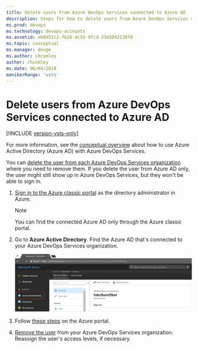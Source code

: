```yaml
---
title: Delete users from Azure DevOps Services connected to Azure AD
description: Steps for how to delete users from Azure DevOps Services connected to Azure Active Directory (Azure AD) via the Azure portal
ms.prod: devops
ms.technology: devops-accounts
ms.assetid: eb0d51c2-fb28-4c55-9fcd-33a5942130f0
ms.topic: conceptual
ms.manager: douge
ms.author: chcomley
author: chcomley
ms.date: 06/04/2018
monikerRange: 'vsts'
---
```


# Delete users from Azure DevOps Services connected to Azure AD

[!INCLUDE [version-vsts-only](../../_shared/version-vsts-only.md)]

For more information, see the [conceptual overview](access-with-azure-ad.md) about how to use Azure Active Directory (Azure AD) with Azure DevOps Services.

You can [delete the user from each Azure DevOps Services organization](delete-organization-users.md) where you need to remove them. If you delete the user from Azure AD only, the user might still show up in Azure DevOps Services, but they won't be able to sign in.

1. [Sign in to the Azure classic portal](https://manage.windowsazure.com/) as the directory administrator in Azure.

   > [!NOTE]
   > You can find the connected Azure AD only through the Azure classic portal.

1. Go to **Azure Active Directory**. Find the Azure AD that's connected to your Azure DevOps Services organization.

   ![Find the directory connected to your organization](_img/manage-work-access/azurefindconnecteddirectory.png)

1. Follow [these steps](https://docs.microsoft.com/azure/active-directory/active-directory-users-delete-user-azure-portal) on the Azure portal.

1. [Remove the user](delete-organization-users.md) from your Azure DevOps Services organization. Reassign the user's access levels, if necessary.
